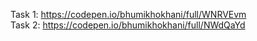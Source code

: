Task 1: https://codepen.io/bhumikhokhani/full/WNRVEvm </br>
Task 2: https://codepen.io/bhumikhokhani/full/NWdQaYd
